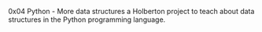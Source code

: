0x04 Python - More data structures a Holberton project to teach about data structures in the Python programming language.
